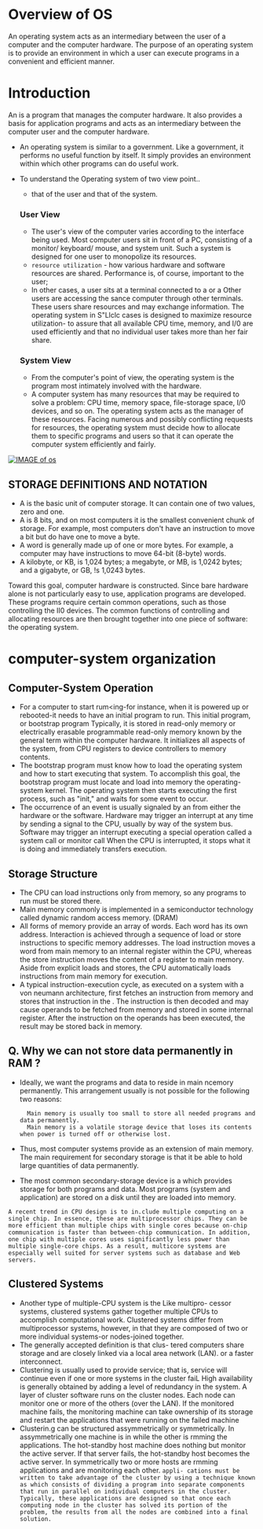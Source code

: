 
# Overview of OS

An operating system acts as an intermediary between the user of a computer and the computer hardware. The purpose of an operating system is to provide an environment in which a user can execute programs in a convenient and efficient manner.

# Introduction 
An is a program that manages the computer hardware. It also provides a basis for application programs and acts as an intermediary between the computer user and the computer hardware. 

- An operating system is similar to a government. Like a government, it performs no useful function by itself. It simply provides an environment within which other programs can do useful work.


- To understand the Operating system of two view point..
    -  that of the user and that of the system.

    ### User View
    -  The user's view of the computer varies according to the interface being used. Most computer users sit in front of a PC, consisting of a monitor/ keyboard/ mouse, and system unit. Such a system is designed for one user to monopolize its resources.
    -  `resource utilization` - how various hardware and software resources are shared. Performance is, of course, important to the user;
    - In other cases, a user sits at a terminal connected to a or a Other users are accessing the sance computer through other terminals. These users share resources and may exchange information. The operating system in S"Llclc cases is designed to maximize resource utilization- to assure that all available CPU time, memory, and I/0 are used efficiently and that no individual user takes more than her fair share.

    ### System View
    - From the computer's point of view, the operating system is the program most intimately involved with the hardware.
    - A computer system has many resources that may be required to solve a problem: CPU time, memory space, file-storage space, I/0 devices, and so on. The operating system acts as the manager of these resources. Facing numerous and possibly conflicting requests for resources, the operating system must decide how to allocate them to specific programs and users so that it can operate the computer system efficiently and fairly. 

[![IMAGE of os](https://media.geeksforgeeks.org/wp-content/uploads/os.png)](https://www.youtube.com/watch?v=YwqexcfbucE&list=PLmXKhU9FNesSFvj6gASuWmQd23Ul5omtD)


## STORAGE DEFINITIONS AND NOTATION
- A is the basic unit of computer storage. It can contain one of two values, zero and one.
- A is 8 bits, and on most computers it is the smallest convenient chunk of storage. For example, most computers don't have an instruction to move a bit but do have one to move a byte.
- A word is generally made up of one or more bytes. For example, a computer may have instructions to move 64-bit (8-byte) words.
- A kilobyte, or KB, is 1,024 bytes; a megabyte, or MB, is 1,0242 bytes; and a gigabyte, or GB, !s 1,0243 bytes. 

Toward this goal, computer hardware is constructed. Since bare hardware alone is not particularly easy to use, application programs are developed. These programs require certain common operations, such as those controlling the II0 devices. The common functions of controlling and allocating resources are then brought together into one piece of software: the operating system.




# computer-system organization

## Computer-System Operation

- For a computer to start rum<ing-for instance, when it is powered up or rebooted-it needs to have an initial program to run. This initial program, or  bootstrap program Typically, it is stored in read-only memory or electrically erasable programmable read-only memory known by the general term within the computer hardware. It initializes all aspects of the system, from CPU registers to device controllers to memory contents.
- The bootstrap program must know how to load the operating system and how to start executing that system. To accomplish this goal, the bootstrap program must locate and load into memory the operating- system kernel. The operating system then starts executing the first process, such as "init," and waits for some event to occur.
- The occurrence of an event is usually signaled by an from either the hardware or the software. Hardware may trigger an interrupt at any time by sending a signal to the CPU, usually by way of the system bus. Software may trigger an interrupt executing a special operation called a system call or monitor call When the CPU is interrupted, it stops what it is doing and immediately transfers execution.

## Storage Structure

- The CPU can load instructions only from memory, so any programs to run must be stored there.
- Main memory commonly is implemented in a semiconductor technology called dynamic random access memory.  (DRAM)
- All forms of memory provide an array of words. Each word has its own address. Interaction is achieved through a sequence of load or store instructions to specific memory addresses. The load instruction moves a word from main memory to an internal register within the CPU, whereas the store instruction moves the content of a register to main memory. Aside from explicit loads and stores, the CPU automatically loads instructions from main memory for execution.
- A typical instruction-execution cycle, as executed on a system with a von neumann  architecture, first fetches an instruction from memory and stores that instruction in the . The instruction is then decoded and may cause operands to be fetched from memory and stored in some internal register. After the instruction on the operands has been executed, the result may be stored back in memory.

## Q. Why we can not store data permanently in RAM ?
- Ideally, we want the programs and data to reside in main ncemory permanently. This arrangement usually is not possible for the following two reasons:


        Main memory is usually too small to store all needed programs and data permanently.
        Main memory is a volatile storage device that loses its contents when power is turned off or otherwise lost.

- Thus, most computer systems provide as an extension of main memory. The main requirement for secondary storage is that it be able to hold large quantities of data permanently.
- The most common secondary-storage device is a which provides storage for both programs and data. Most programs (system and application) are stored on a disk until they are loaded into memory.


``` A recent trend in CPU design is to in.clude multiple computing on a single chip. In essence, these are multiprocessor chips. They can be more efficient than multiple chips with single cores because on-chip communication is faster than between-chip communication. In addition, one chip with multiple cores uses significantly less power than multiple single-core chips. As a result, multicore systems are especially well suited for server systems such as database and Web servers. ```
## Clustered Systems
- Another type of multiple-CPU system is the Like multipro- cessor systems, clustered systems gather together multiple CPUs to accomplish computational work. Clustered systems differ from multiprocessor systems, however, in that they are composed of two or more individual systems-or nodes-joined together.
- The generally accepted definition is that clus- tered computers share storage and are closely linked via a local area network (LAN). or a faster interconnect.
- Clustering is usually used to provide service; that is, service will continue even if one or more systems in the cluster faiL High availability is generally obtained by adding a level of redundancy in the system. A layer of cluster software runs on the cluster nodes. Each node can monitor one or more of the others (over the LAN). If the monitored machine fails, the monitoring machine can take ownership of its storage and restart the applications that were running on the failed machine
- Clusterin.g can be structured assymmetrically or symmetrically. In assymmetrically one machine is in while the other is rmming the applications. The hot-standby host machine does nothing but monitor the active server. If that server fails, the hot-standby host becomes the active server. In symmetrically two or more hosts are rmming applications and are monitoring each other.
``` appli- cations must be written to take advantage of the cluster by using a technique known as which consists of dividing a program into separate components that run in parallel on individual computers in the cluster. Typically, these applications are designed so that once each computing node in the cluster has solved its portion of the problem, the results from all the nodes are combined into a final solution. ```
